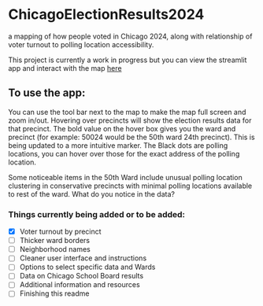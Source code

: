 # ChicagoElectionResults2024
a mapping of how people voted in Chicago 2024, along with relationship of voter turnout to polling location accessibility.

This project is currently a work in progress but you can view the streamlit app and interact with the map [here](https://chicagoelectionmap.streamlit.app/)

## To use the app:

You can use the tool bar next to the map to make the map full screen and zoom in/out.
Hovering over precincts will show the election results data for that precinct.
The bold value on the hover box gives you the ward and precinct (for example: 50024 would be the 50th ward 24th precinct). This is being updated to a more intuitive marker.
The Black dots are polling locations, you can hover over those for the exact address of the polling location.

Some noticeable items in the 50th Ward include unusual polling location clustering in conservative precincts with minimal polling locations available to rest of the ward. What do you notice in the data?

### Things currently being added or to be added:
- [X] Voter turnout by precinct
- [ ] Thicker ward borders
- [ ] Neighborhood names
- [ ] Cleaner user interface and instructions
- [ ] Options to select specific data and Wards
- [ ] Data on Chicago School Board results
- [ ] Additional information and resources
- [ ] Finishing this readme
